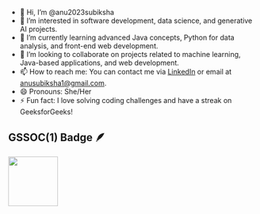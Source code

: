 - 👋 Hi, I’m @anu2023subiksha
- 👀 I’m interested in software development, data science, and generative AI projects.
- 🌱 I’m currently learning advanced Java concepts, Python for data analysis, and front-end web development.
- 💞️ I’m looking to collaborate on projects related to machine learning, Java-based applications, and web development.
- 📫 How to reach me: You can contact me via [LinkedIn](www.linkedin.com/in/anu-subiksha-b-g-4469a4290) or email at anusubiksha1@gmail.com.
- 😄 Pronouns: She/Her
- ⚡ Fun fact: I love solving coding challenges and have a streak on GeeksforGeeks!

## GSSOC(1) Badge 🪶
<div style='display:flex; align-items:center; gap: 10px;' align='center'><a href="https://gssoc.girlscript.tech/leaderboard">
<img src="https://raw.githubusercontent.com/GSSoC24/Postman-Challenge/main/docs/assets/Postman%20White.png" width="100px" height="100px" />
</a>
</div>
<!---
anu2023subiksha/anu2023subiksha is a ✨ special ✨ repository because its `README.md` (this file) appears on your GitHub profile.
You can click the Preview link to take a look at your changes.
--->
